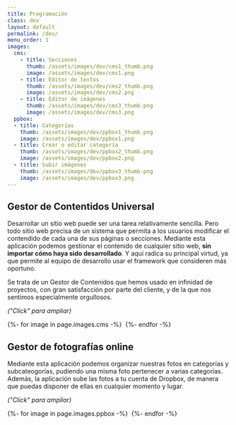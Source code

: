 ```yaml
---
title: Programación
class: dev
layout: default
permalink: /dev/
menu_order: 1
images:
  cms:
    - title: Secciones
      thumb: /assets/images/dev/cms1_thumb.png
      image: /assets/images/dev/cms1.png
    - title: Editor de textos
      thumb: /assets/images/dev/cms2_thumb.png
      image: /assets/images/dev/cms2.png
    - title: Editor de imágenes
      thumb: /assets/images/dev/cms3_thumb.png
      image: /assets/images/dev/cms3.png
  ppbox:
  - title: Categorías
    thumb: /assets/images/dev/ppbox1_thumb.png
    image: /assets/images/dev/ppbox1.png
  - title: Crear o editar categoría
    thumb: /assets/images/dev/ppbox2_thumb.png
    image: /assets/images/dev/ppbox2.png
  - title: Subir imágenes
    thumb: /assets/images/dev/ppbox3_thumb.png
    image: /assets/images/dev/ppbox3.png
---
```


## Gestor de Contentidos Universal

Desarrollar un sitio web puede ser una tarea relativamente sencilla. Pero todo sitio web precisa de un sistema que permita a los usuarios modificar el contendido de cada una de sus páginas o secciones. Mediante esta aplicación podemos gestionar el contenido de cualquier sitio web, **sin importar cómo haya sido desarrollado**. Y aquí radica su principal virtud, ya que permite al equipo de desarrollo usar el framework que consideren más oportuno.

Se trata de un Gestor de Contenidos que hemos usado en infinidad de proyectos, con gran satisfacción por parte del cliente, y de la que nos sentimos especialmente orgullosos.

*("Click" para ampliar)*

<div class="thumbnails">
  {%- for image in page.images.cms -%}
  <a href="{{ image.image }}"><img src="{{ image.thumb }}" alt="" title="{{ image.title }}" ></a>
  {%- endfor -%}
</div>

## Gestor de fotografías online

Mediante esta aplicación podemos organizar nuestras fotos en categorías y subcateogorías, pudiendo una misma foto pertenecer a varias categorías. Además, la aplicación sube las fotos a tu cuenta de Dropbox, de manera que puedas disponer de ellas en cualquier momento y lugar.

*("Click" para ampliar)*

<div class="thumbnails">
  {%- for image in page.images.ppbox -%}
  <a href="{{ image.image }}"><img src="{{ image.thumb }}" alt="" title="{{ image.title }}" ></a>
  {%- endfor -%}
</div>

